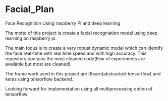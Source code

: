 # Facial_Plan
Face Recognition Using raspberry Pi and deep learning


The motto of this project is create a facial recogniation model using deep learning on raspberry pi.

The main focus is to create a very robust dynamic model which can identify the face real-time with real time speed and with high accuracy. This repository contains the most cleaned code(Few of experiments are available but most are cleaned)

The frame work used in this project are tflearn(abstracted-tensorflow) and keras using tensorflow backend. 

Looking forward for implemnetation using all multiprocessing option of tensorflow
  
